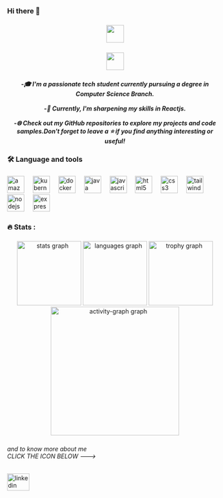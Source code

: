 <h3 align="left">Hi there 👋</h3>

###

<div align="center">
  <img height="41" src="https://readme-typing-svg.herokuapp.com/?font=Roboto&color=%23F7F5F6&size=26&lines=Jaspreet+Kaur+here!"  />
</div>

###

<div align="center">
  <img height="41" src="https://readme-typing-svg.herokuapp.com/?font=Roboto&color=%230CF719&size=26&lines=Welcome+to+github+profile!%3B+I+am+Jaspreet+kaur+a+passionate%3B+and+curious+coder"  />
</div>

###

<h5 align="center">-🎓 I'm a passionate tech student currently pursuing a degree in Computer Science Branch.<br><br>-🌱 Currently, I'm sharpening my skills in Reactjs.<br><br>-🌐 Check out my GitHub repositories to explore my projects and code samples.Don't forget to leave a ⭐️ if you find anything interesting or useful!</h5>

###

<h3 align="left">🛠 Language and tools</h3>

###

<div align="left">
  <img src="https://cdn.jsdelivr.net/gh/devicons/devicon/icons/amazonwebservices/amazonwebservices-line-wordmark.svg" height="40" alt="amazonwebservices logo"  />
  <img width="12" />
  <img src="https://cdn.jsdelivr.net/gh/devicons/devicon/icons/kubernetes/kubernetes-plain.svg" height="40" alt="kubernetes logo"  />
  <img width="12" />
  <img src="https://cdn.jsdelivr.net/gh/devicons/devicon/icons/docker/docker-plain-wordmark.svg" height="40" alt="docker logo"  />
  <img width="12" />
  <img src="https://cdn.jsdelivr.net/gh/devicons/devicon/icons/java/java-original.svg" height="40" alt="java logo"  />
  <img width="12" />
  <img src="https://cdn.jsdelivr.net/gh/devicons/devicon/icons/javascript/javascript-original.svg" height="40" alt="javascript logo"  />
  <img width="12" />
  <img src="https://cdn.jsdelivr.net/gh/devicons/devicon/icons/html5/html5-original.svg" height="40" alt="html5 logo"  />
  <img width="12" />
  <img src="https://cdn.jsdelivr.net/gh/devicons/devicon/icons/css3/css3-original.svg" height="40" alt="css3 logo"  />
  <img width="12" />
  <img src="https://cdn.jsdelivr.net/gh/devicons/devicon/icons/tailwindcss/tailwindcss-original-wordmark.svg" height="40" alt="tailwindcss logo"  />
  <img width="12" />
  <img src="https://cdn.jsdelivr.net/gh/devicons/devicon/icons/nodejs/nodejs-original.svg" height="40" alt="nodejs logo"  />
  <img width="12" />
  <img src="https://cdn.jsdelivr.net/gh/devicons/devicon/icons/express/express-original.svg" height="40" alt="express logo"  />
</div>

###

<h3 align="left">🔥  Stats :</h3>

###

<div align="center">
  <img src="https://github-readme-stats.vercel.app/api?username=Jassik123&hide_title=false&hide_rank=false&show_icons=true&include_all_commits=true&count_private=true&disable_animations=false&theme=dracula&locale=en&hide_border=false&order=1&custom_title=jassik123" height="150" alt="stats graph"  />
  <img src="https://github-readme-stats.vercel.app/api/top-langs?username=Jassik123&locale=en&hide_title=false&layout=compact&card_width=320&langs_count=5&theme=dracula&hide_border=false&order=2&custom_title=jassik123" height="150" alt="languages graph"  />
  <img src="https://github-profile-trophy.vercel.app?username=Jassik123&theme=dracula&column=-1&row=1&margin-w=8&margin-h=8&no-bg=false&no-frame=false&order=4" height="150" alt="trophy graph"  />
  <img src="https://github-readme-activity-graph.vercel.app/graph?username=Jassik123&radius=16&theme=react&area=true&order=5" height="300" alt="activity-graph graph"  />
</div>

###

<h6 align="left">and to know more about me<br>CLICK THE ICON BELOW ---></h6>

###

<div align="left">
  <a href="https://www.linkedin.com/in/jaspreet-kaur-805562244/" target="_blank">
    <img src="https://raw.githubusercontent.com/maurodesouza/profile-readme-generator/master/src/assets/icons/social/linkedin/default.svg" width="52" height="40" alt="linkedin logo"  />
  </a>
</div>

###
